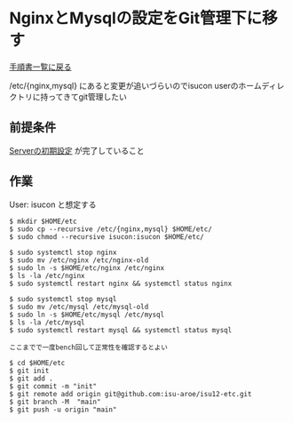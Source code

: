 # NginxとMysqlの設定をGit管理下に移す

[手順書一覧に戻る](./README.md)

/etc/{nginx,mysql} にあると変更が追いづらいのでisucon userのホームディレクトリに持ってきてgit管理したい

## 前提条件

[Serverの初期設定](./server-init.md)
が完了していること

## 作業

User: isucon と想定する
```console
$ mkdir $HOME/etc
$ sudo cp --recursive /etc/{nginx,mysql} $HOME/etc/
$ sudo chmod --recursive isucon:isucon $HOME/etc/

$ sudo systemctl stop nginx
$ sudo mv /etc/nginx /etc/nginx-old
$ sudo ln -s $HOME/etc/nginx /etc/nginx
$ ls -la /etc/nginx
$ sudo systemctl restart nginx && systemctl status nginx
 
$ sudo systemctl stop mysql
$ sudo mv /etc/mysql /etc/mysql-old
$ sudo ln -s $HOME/etc/mysql /etc/mysql
$ ls -la /etc/mysql
$ sudo systemctl restart mysql && systemctl status mysql

ここまでで一度bench回して正常性を確認するとよい

$ cd $HOME/etc
$ git init
$ git add .
$ git commit -m "init"
$ git remote add origin git@github.com:isu-aroe/isu12-etc.git
$ git branch -M  "main"
$ git push -u origin "main"
```
